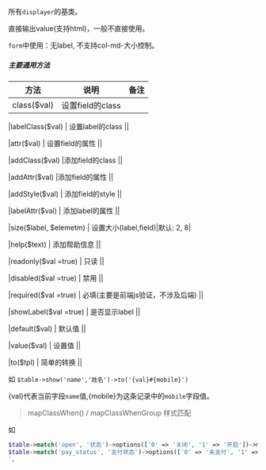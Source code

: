 所有`displayer`的基类。

直接输出value(支持html)，一般不直接使用。

`form`中使用：无label, 不支持col-md-大小控制。

##### 主要通用方法
|  方法    |  说明    |  备注    |
| :--: | :--: | :--: |
|class($val) | 设置field的class ||

|labelClass($val) | 设置label的class ||

|attr($val) | 设置field的属性 ||

|addClass($val) |添加field的class ||

|addAttr($val) |添加field的属性 ||

|addStyle($val) |  添加field的style ||

|labelAttr($val) | 添加label的属性 ||

|size($label, $elemetm) | 设置大小(label,field)|默认: 2, 8|

|help($text) | 添加帮助信息 ||

|readonly($val =true) | 只读 ||

|disabled($val =true) | 禁用 ||

|required($val =true) | 必填(主要是前端js验证，不涉及后端) ||

|showLabel($val =true) | 是否显示label ||

|default($val) | 默认值 ||

|value($val) | 设置值 ||

|to($tpl) | 简单的转换 ||

如 `$table->show('name','姓名')->to('{val}#{mobile}')`  

{val}代表当前字段`name`值,{mobile}为这条记录中的`mobile`字段值。

>mapClassWhen() / mapClassWhenGroup 样式匹配  

如 
```php
$table->match('open', '状态')->options(['0' => '关闭', '1' => '开启'])->mapClassWhen(1, 'hidden');
$table->match('pay_status', '支付状态')->options(['0' => '未支付', '1' => '已支付', '2' =>'已关闭'])->mapClassWhenGroup([[1, 'success'], [2, 'danger']])
`。
```